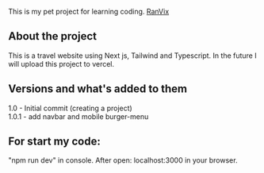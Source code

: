 This is my pet project for learning coding. [RanVix](https://bio.link/ranvix)

## About the project


This is a travel website using Next js, Tailwind and Typescript.
In the future I will upload this project to vercel.

## Versions and what's added to them

1.0 - Initial commit (creating a project)<br>
1.0.1 - add navbar and mobile burger-menu

## For start my code:
"npm run dev" in console.
After open: localhost:3000 in your browser.